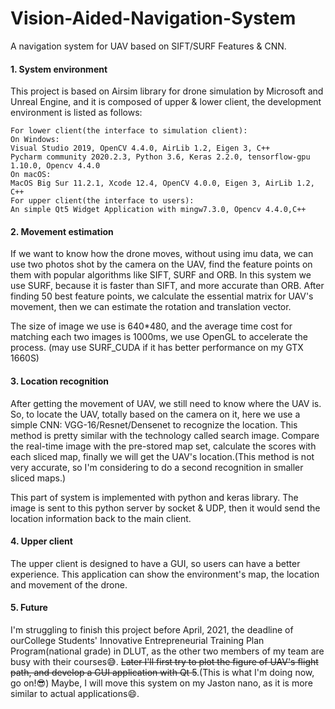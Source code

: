 # Vision-Aided-Navigation-System
 A navigation system for UAV based on SIFT/SURF Features & CNN.

#### 1. System environment

This project is based on Airsim library for drone simulation by Microsoft and Unreal Engine, and it is composed of upper & lower client, the development environment is listed as follows:

```
For lower client(the interface to simulation client):
On Windows:
Visual Studio 2019, OpenCV 4.4.0, AirLib 1.2, Eigen 3, C++
Pycharm community 2020.2.3, Python 3.6, Keras 2.2.0, tensorflow-gpu 1.10.0, Opencv 4.4.0
On macOS:
MacOS Big Sur 11.2.1, Xcode 12.4, OpenCV 4.0.0, Eigen 3, AirLib 1.2, C++
For upper client(the interface to users):
An simple Qt5 Widget Application with mingw7.3.0, Opencv 4.4.0,C++
```

#### 2. Movement estimation

If we want to know how the drone moves, without using imu data, we can use two photos shot by the camera on the UAV, find the feature points on them with popular algorithms like SIFT, SURF and ORB. In this system we use SURF, because it is faster than SIFT, and more accurate than ORB. After finding 50 best feature points, we calculate the essential matrix for UAV's movement, then we can estimate the rotation and translation vector.

The size of image we use is 640*480, and the average time cost for matching each two images is 1000ms, we use OpenGL to accelerate the process. (may use SURF_CUDA if it has better performance on my GTX 1660S)

#### 3. Location recognition

After getting the movement of UAV, we still need to know where the UAV is. So, to locate the UAV, totally based on the camera on it, here we use a simple CNN: VGG-16/Resnet/Densenet to recognize the location. This method is pretty similar with the technology called search image. Compare the real-time image with the pre-stored map set, calculate the scores with each sliced map, finally we will get the UAV's location.(This method is not very accurate, so I'm considering to do a second recognition in smaller sliced maps.)

This part of system is implemented with python and keras library. The image is sent to this python server by socket & UDP, then it would send the location information back to the main client.

#### 4. Upper client

The upper client is designed to have a GUI, so users can have a better experience. This application can show the environment's map, the location and movement of the drone.

#### 5. Future

I'm struggling to finish this project before April, 2021, the deadline of ourCollege Students' Innovative Entrepreneurial Training Plan Program(national grade) in DLUT, as the other two members of my team are busy with their courses:sweat_smile:. ~~Later I'll first try to plot the figure of UAV's flight path, and develop a GUI application with Qt 5~~.(This is what I'm doing now, go on!:sunglasses:) Maybe, I will move this system on my Jaston nano, as it is more similar to actual applications:smile:.